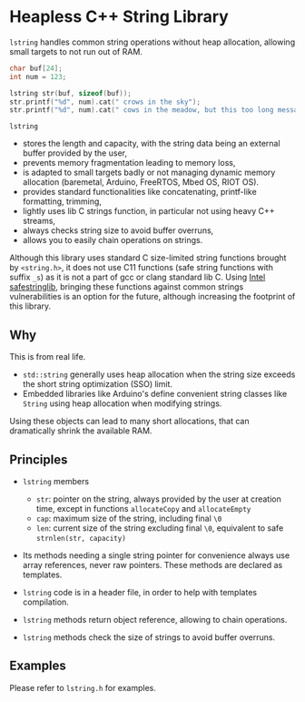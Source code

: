 # Heapless C++ String Library

`lstring` handles common string operations without heap allocation, allowing small targets to not run out of RAM.

```C++
char buf[24];
int num = 123;

lstring str(buf, sizeof(buf));
str.printf("%d", num).cat(" crows in the sky");
str.printf("%d", num).cat(" cows in the meadow, but this too long message won't break anything (and will finish by char 0)");
```

`lstring`
* stores the length and capacity, with the string data being an external buffer provided by the user,
* prevents memory fragmentation leading to memory loss,
* is adapted to small targets badly or not managing dynamic memory allocation (baremetal, Arduino, FreeRTOS, Mbed OS, RIOT OS).
* provides standard functionalities like concatenating, printf-like formatting, trimming,
* lightly uses lib C strings function, in particular not using heavy C++ streams,
* always checks string size to avoid buffer overruns,
* allows you to easily chain operations on strings.

Although this library uses standard C size-limited string functions brought by `<string.h>`, it does not use C11 functions (safe string functions with suffix `_s`) as it is not a part of gcc or clang standard lib C. Using [Intel safestringlib](https://github.com/intel/safestringlib), bringing these functions against common strings vulnerabilities is an option for the future, although increasing the footprint of this library.

## Why

This is from real life.

* `std::string` generally uses heap allocation when the string size exceeds the short string optimization (SSO) limit.
* Embedded libraries like Arduino's define convenient string classes like `String` using heap allocation when modifying strings.

Using these objects can lead to many short allocations, that can dramatically shrink the available RAM.

## Principles

* `lstring` members
    * `str`: pointer on the string, always provided by the user at creation time, except in functions `allocateCopy` and `allocateEmpty`
    * `cap`: maximum size of the string, including final `\0`
    * `len`: current size of the string excluding final `\0`, equivalent to safe `strnlen(str, capacity)`

* Its methods needing a single string pointer for convenience always use array references, never raw pointers. These methods are declared as templates.
* `lstring` code is in a header file, in order to help with templates compilation.
* `lstring` methods return object reference, allowing to chain operations.
* `lstring` methods check the size of strings to avoid buffer overruns.

## Examples

Please refer to `lstring.h` for examples.

